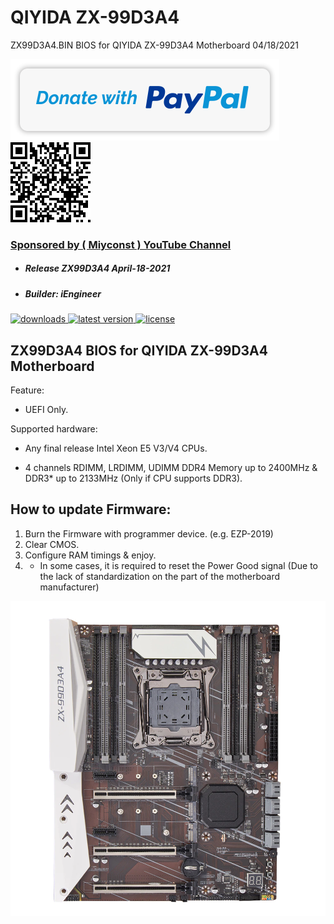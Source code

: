 # QIYIDA ZX-99D3A4
ZX99D3A4.BIN BIOS for QIYIDA ZX-99D3A4 Motherboard 04/18/2021

<a href="https://www.paypal.com/donate?hosted_button_id=ASF2H5CU95MUQ">
  <img src="https://raw.githubusercontent.com/BIOS-iEngineer/PNG/main/PayPal.png" alt="Donate with PayPal" />
</a>
<a href="https://www.paypal.com/donate?hosted_button_id=ASF2H5CU95MUQ">
  <img src="https://raw.githubusercontent.com/BIOS-iEngineer/PNG/main/QR-PayPal.png" alt="Donate with PayPal" />
</a>

### <a target="_blank" rel="noopener noreferrer" href="https://www.youtube.com/c/Miyconst/videos">Sponsored by ( Miyconst ) YouTube Channel </a>
* ##### Release ZX99D3A4 April-18-2021
* ##### Builder: iEngineer

<div align="left">
    <a href="https://github.com/BIOS-iEngineer/QIYIDA-ZX99D3A4/releases">
        <img src="https://img.shields.io/github/downloads/BIOS-iEngineer/QIYIDA-ZX99D3A4/total.svg?color=silver&style=for-the-badge&logo=appveyor" alt="downloads"/>
    </a>
    <a href="https://github.com/BIOS-iEngineer/QIYIDA-ZX99D3A4/releases/latest">
        <img src="https://img.shields.io/github/release/BIOS-iEngineer/QIYIDA-ZX99D3A4.svg?color=silver&style=for-the-badge&logo=appveyor" alt="latest version"/>
    </a>
    <a href="https://github.com/BIOS-iEngineer/QIYIDA-ZX99D3A4/blob/master/License">
        <img src="https://img.shields.io/github/license/BIOS-iEngineer/QIYIDA-ZX99D3A4.svg?style=for-the-badge&logo=appveyor" alt="license"/>
    </a>
</div>

## ZX99D3A4 BIOS for QIYIDA ZX-99D3A4 Motherboard
Feature:

* UEFI Only.

Supported hardware:

* Any final release Intel Xeon E5 V3/V4 CPUs.

* 4 channels RDIMM, LRDIMM, UDIMM DDR4 Memory up to 2400MHz & DDR3* up to 2133MHz (Only if CPU supports DDR3).

## How to update Firmware:

   1) Burn the Firmware with programmer device. (e.g. EZP-2019)
   2) Clear CMOS.
   3) Configure RAM timings & enjoy.
   4) * In some cases, it is required to reset the Power Good signal (Due to the lack of standardization on the part of the motherboard manufacturer)

<img src="https://raw.githubusercontent.com/BIOS-iEngineer/PNG/main/X99D3D4.PNG" alt="QIYIDA ZX99D3A4 Motherboard BIOS" />
